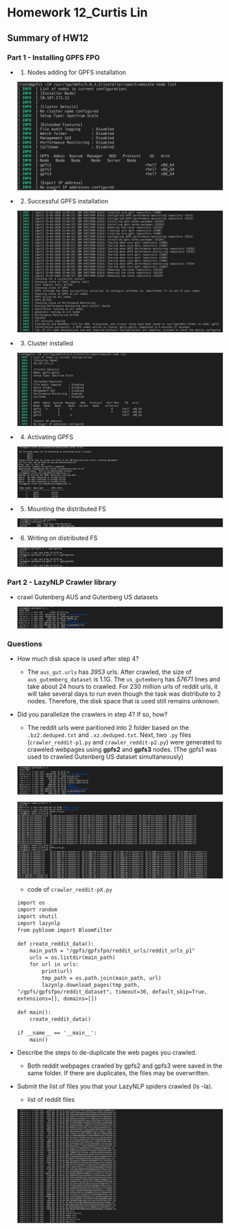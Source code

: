 # Homework 12_Curtis Lin

## Summary of HW12

### Part 1 - Installing GPFS FPO

- 1. Nodes adding for GPFS installation 

    ![nodes](nodes.png)

- 2. Successful GPFS installation
    
    ![GPFS_install](GPFS_installation_nodes_info.png)

- 3. Cluster installed

    ![cluster](cluster.png)

- 4. Activating GPFS

    ![activating_GPFS](activating_GPFS.png)

- 5. Mounting the distributed FS

    ![mount_FS](mounted_fs.png)

- 6. Writing on distributed FS

    ![write_fs](write_fs.png)
    

### Part 2 - LazyNLP Crawler library

- crawl Gutenberg AUS and Gutenberg US datasets

    ![US_AUS_dataset](US_AUS_dataset.png)


### Questions 

- How much disk space is used after step 4?

    - The `aus_gut.urls` has *3953* urls. After crawled, the size of  `aus_gutemberg_dataset` is 1.1G. The  `us_gutemberg` has *57671* lines and take about 24 hours to crawled. For 230 million urls of reddit urls, it will take several days to run even though the task was distribute to 2 nodes. Therefore, the disk space that is used still remains unknown. 

- Did you parallelize the crawlers in step 4? If so, how?

    - The reddit urls were paritioned into 2 folder based on the `.bz2.deduped.txt` and `.xz.deduped.txt`. Next, two `.py` files (`crawler_reddit-p1.py` and `crawler_reddit-p2.py`) were generated to craweled webpages using **gpfs2** and **gpfs3** nodes. (The gpfs1 was used to crawled Gutenberg US dataset simultaneously)

    ![files-1](files_1.png)

    ![reddit_partition](reddit_partition.png)

    - code of `crawler_reddit-pX.py`

    ```
    import os
    import random
    import shutil
    import lazynlp
    from pybloom import BloomFilter

    def create_reddit_data():
        main_path = "/gpfs/gpfsfpo/reddit_urls/reddit_urls_p1"
        urls = os.listdir(main_path)
        for url in urls:
            print(url)
            tmp_path = os.path.join(main_path, url)
            lazynlp.download_pages(tmp_path, "/gpfs/gpfsfpo/reddit_dataset", timeout=30, default_skip=True, extensions=[], domains=[])

    def main():
        create_reddit_data()

    if __name__ == '__main__':
        main()
    ```

- Describe the steps to de-duplicate the web pages you crawled.

    - Both reddit webpages crawled by gpfs2 and gpfs3 were saved in the same folder. If there are duplicates, the files may be overwritten. 

- Submit the list of files you that your LazyNLP spiders crawled (ls -la).

    - list of reddit files

    ![list_reddit_webpages](list_reddit_webpages.png) 